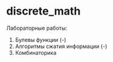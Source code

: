 # discrete_math

Лабораторные работы:
1. Булевы функции (-)
2. Алгоритмы сжатия информации (-)
3. Комбинаторика
